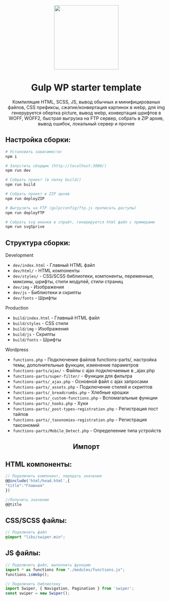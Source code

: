 <div align="center">
  <img width="200" height="200" src="https://upload.wikimedia.org/wikipedia/commons/7/72/Gulp.js_Logo.svg">
  <h1>Gulp WP starter template</h1>
  <p>
    Компиляция HTML, SCSS, JS, вывод обычных и минифицированых файлов, CSS префиксы, сжатие/конвертация картинок в webp, для img генеруруется обертка picture, вывод webp, конвертация шрифтов в WOFF, WOFF2, быстрая выгрузка на FTP сервер, собрать в ZIP архив, вывод ошибок, локальный сервер и прочее
  </p>
</div>


## Настройка сборки:

``` bash
# Установить зависимости:
npm i

# Запустить сборщик (http://localhost:3000/)
npm run dev

# Собрать проект (в папку build/) 
npm run build

# Собрать проект в ZIP архив
npm run deployZIP

# Выгрузить на FTP (gulp/config/ftp.js прописать доступы)
npm run deployFTP 

# Собрать svg иконки в спрайт, генерируется html файл с примерами
npm run svgSprive

```

## Структура сборки:
Development
* `dev/index.html` - Главный HTML файл
* `dev/html/` - HTML компоненты
* `dev/styles/` - CSS/SCSS библиотеки, компоненты, переменные, миксины, шрифты, стили модулей, стили страниц
* `dev/img` - Изображения
* `dev/js` - Библиотеки и скрипты
* `dev/fonts` - Шрифты

Production
* `build/index.html` - Главный HTML файл 
* `build/styles` - CSS стили
* `build/img` - Изображения
* `build/js` - Скрипты
* `build/fonts` - Шрифты

Wordpress

* `functions.php` - Подключение файлов functions-parts/, настройка темы, дополнительные функции, изменение параметров
* `functions-parts/ajax/` - Файлы с ajax подключаемые в _ajax.php
* `functions-parts/super-filter/` - Функции для фильтра
* `functions-parts/_ajax.php` - Основной файл с ajax запросами
* `functions-parts/_assets.php` - Подключение стилей и скриптов
* `functions-parts/_breadcrumbs.php` - Хлебные крошки
* `functions-parts/_custom-functions.php` - Вспомагальные функции
* `functions-parts/_hooks.php` - Хуки
* `functions-parts/_post-types-registration.php` - Регистрация пост тайпов
* `functions-parts/_taxonomies-registration.php` - Регистрация таксономий
* `functions-parts/Mobile_Detect.php` - Определеение типа устройств

<div align="center">
  <h2>Импорт</h2>
</div>

## HTML компоненты:

``` js
// Подключить компонент, передать значение
@@include('html/head.html',{
"title":"Главная"
})

//Получить значение
@@title
```

## CSS/SCSS файлы:
``` scss
// Подключить файл
@import "libs/swiper.min";

```

## JS файлы:
``` js
// Подключить файл, выполнить функцию
import * as functions from "./modules/functions.js";
functions.isWebp();

// Подключить библиотеку
import Swiper, { Navigation, Pagination } from 'swiper';
const swiper = new Swiper();
```
